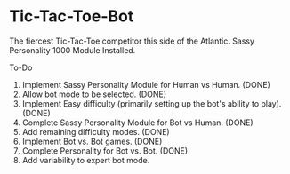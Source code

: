 # Tic-Tac-Toe-Bot

The fiercest Tic-Tac-Toe competitor this side of the Atlantic. Sassy Personality 1000 Module Installed.

To-Do

1. Implement Sassy Personality Module for Human vs Human. (DONE)
2. Allow bot mode to be selected. (DONE)
3. Implement Easy difficulty (primarily setting up the bot's ability to play). (DONE)
4. Complete Sassy Personality Module for Bot vs Human. (DONE)
5. Add remaining difficulty modes. (DONE)
6. Implement Bot vs. Bot games. (DONE)
7. Complete Personality for Bot vs. Bot. (DONE)
8. Add variability to expert bot mode.

	
